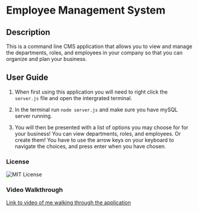 # Employee Management System

## Description 
This is a command line CMS application that allows you to view and manage the departments, roles, and employees in your company
so that you can organize and plan your business.

## User Guide
1. When first using this application you will need to right click the `server.js` file and open the intergrated terminal.

2. In the terminal run `node server.js` and make sure you have mySQL server running. 

3. You will then be presented with a list of options you may choose for for your business! You can view departments, roles, and employees. Or create them! You have to use the arrow keys on your keyboard to navigate the choices, and press enter when you have chosen. 

### License 
![MIT License](https://img.shields.io/apm/l/PACK?style=plastic)

### Video Walkthrough
[Link to video of me walking through the application]()